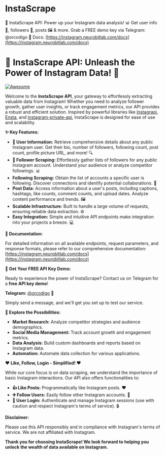 # InstaScrape
🚀 InstaScrape API: Power up your Instagram data analysis! 📊 Get user info 👤, followers 👥, posts 🖼️ &amp; more. Grab a FREE demo key via Telegram: @orcodigo 💬 Docs: [https://instagram.neurobitlab.com/docs](https://instagram.neurobitlab.com/docs)


# 🚀 InstaScrape API: Unleash the Power of Instagram Data! 🚀

[![Awesome](https://cdn.rawgit.com/sindresorhus/awesome/d7305f38d2dabead1e5b654e33f02a9c36101738/media/badge.svg)](https://github.com/sindresorhus/awesome)

Welcome to the **InstaScrape API**, your gateway to effortlessly extracting valuable data from Instagram! Whether you need to analyze follower growth, gather user insights, or track engagement metrics, our API provides a robust and efficient solution. Inspired by powerful libraries like [Instagrapi](https://github.com/subzeroid/instagrapi?tab=readme-ov-file), [Ensta](https://github.com/diezo/Ensta), and [instagram-private-api](https://github.com/ping/instagram_private_api), InstaScrape is designed for ease of use and scalability.

**✨ Key Features:**

* **👤 User Information:** Retrieve comprehensive details about any public Instagram user. Get their bio, number of followers, following count, post count, profile picture URL, and more! 🔍
* **👥 Follower Scraping:** Effortlessly gather lists of followers for any public Instagram account. Understand your audience or analyze competitor followings. 📊
* **Following Scraping:** Obtain the list of accounts a specific user is following. Discover connections and identify potential collaborations. 🔗
* **Post Data:** Access information about a user's posts, including captions, hashtags, like counts, comment counts, and upload dates. Analyze content performance and trends. 🖼️
* **Scalable Infrastructure:** Built to handle a large volume of requests, ensuring reliable data extraction. ⚙️
* **Easy Integration:** Simple and intuitive API endpoints make integration into your projects a breeze. 💻

**📖 Documentation:**

For detailed information on all available endpoints, request parameters, and response formats, please refer to our comprehensive documentation: [https://instagram.neurobitlab.com/docs](https://instagram.neurobitlab.com/docs)

**🔑 Get Your FREE API Key Demo:**

Ready to experience the power of InstaScrape? Contact us on Telegram for a **free API key demo**!

**Telegram:** [@orcodigo](https://t.me/orcodigo) 💬

Simply send a message, and we'll get you set up to test our service.

**🚀 Explore the Possibilities:**

* **Market Research:** Analyze competitor strategies and audience demographics.
* **Social Media Management:** Track account growth and engagement metrics.
* **Data Analysis:** Build custom dashboards and reports based on Instagram data.
* **Automation:** Automate data collection for various applications.

**❤️ Like, Follow, Login - Simplified! ❤️**

While our core focus is on data scraping, we understand the importance of basic Instagram interactions. Our API also offers functionalities to:

* **👍 Like Posts:** Programmatically like Instagram posts. ❤️
* **➕ Follow Users:** Easily follow other Instagram accounts. 👋
* **🔑 User Login:** Authenticate and manage Instagram sessions (use with caution and respect Instagram's terms of service). 🔒

**Disclaimer:**

Please use this API responsibly and in compliance with Instagram's terms of service. We are not affiliated with Instagram.

**Thank you for choosing InstaScrape! We look forward to helping you unlock the wealth of data available on Instagram.**
